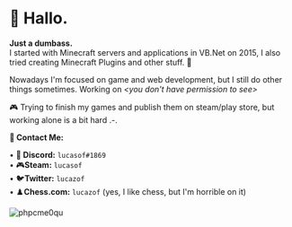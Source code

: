 
# 👋 Hallo.
<strong>Just a dumbass.</strong>
<br>
I started with Minecraft servers and applications in VB.Net on 2015, I also tried creating Minecraft Plugins and other stuff. 💾

Nowadays I'm focused on game and web development, but I still do other things sometimes. Working on <i><you don't have permission to see></i> 

🎮 Trying to finish my games and publish them on steam/play store, but working alone is a bit hard .-. 


**📨 Contact Me:** 

• 👾<strong> Discord:</strong> <code>lucasof#1869</code> <br>
• 🎮<strong>Steam:</strong> <code>lucasof</code> <br>
• 🐦<strong>Twitter:</strong> <code>lucazof</code> <br>
• ♟️<strong>Chess.com:</strong> <code>lucazof</code> (yes, I like chess, but I'm horrible on it)<br>


![phpcme0qu](https://user-images.githubusercontent.com/74553272/153092732-3da24f8f-7c18-4fba-8781-ef3434893d09.gif)
